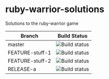 ruby-warrior-solutions
======================

Solutions to the ruby-warrior game

Branch | Build Status
------ | ------------
master | ![Build status](https://badge.buildbox.io/5be8723aff21539cba7513e9d8cfe8e213bdf07ef760604b51.svg?branch=master)
FEATURE-stuff-1 | ![Build status](https://badge.buildbox.io/5be8723aff21539cba7513e9d8cfe8e213bdf07ef760604b51.svg?branch=FEATURE-stuff-1)
FEATURE-stuff-2 | ![Build status](https://badge.buildbox.io/5be8723aff21539cba7513e9d8cfe8e213bdf07ef760604b51.svg?branch=FEATURE-stuff-2)
RELEASE-a | ![Build status](https://badge.buildbox.io/5be8723aff21539cba7513e9d8cfe8e213bdf07ef760604b51.svg?branch=RELEASE-a)
